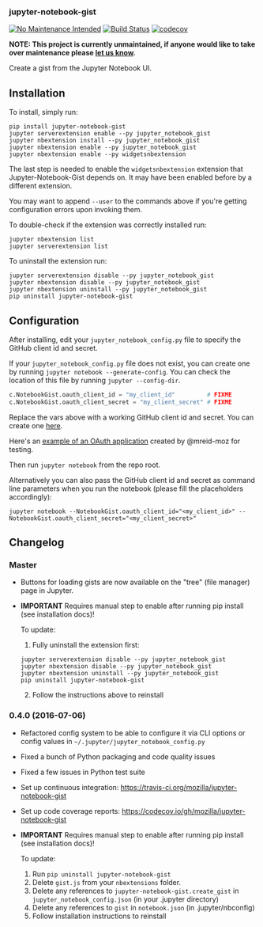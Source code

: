 ### jupyter-notebook-gist

[![No Maintenance Intended](http://unmaintained.tech/badge.svg)](http://unmaintained.tech/)
[![Build Status](https://travis-ci.org/mozilla/jupyter-notebook-gist.svg?branch=master)](https://travis-ci.org/mozilla/jupyter-notebook-gist)
[![codecov](https://codecov.io/gh/mozilla/jupyter-notebook-gist/branch/master/graph/badge.svg)](https://codecov.io/gh/mozilla/jupyter-notebook-gist)

**NOTE: This project is currently unmaintained, if anyone would like to take over maintenance please [let us know](https://github.com/mozilla/jupyter-notebook-gist/issues/75).**

Create a gist from the Jupyter Notebook UI.

## Installation

To install, simply run:

```
pip install jupyter-notebook-gist
jupyter serverextension enable --py jupyter_notebook_gist
jupyter nbextension install --py jupyter_notebook_gist
jupyter nbextension enable --py jupyter_notebook_gist
jupyter nbextension enable --py widgetsnbextension
```

The last step is needed to enable the `widgetsnbextension` extension that
Jupyter-Notebook-Gist depends on. It may have been enabled before by a
different extension.

You may want to append ``--user`` to the commands above if you're getting
configuration errors upon invoking them.

To double-check if the extension was correctly installed run:

```
jupyter nbextension list
jupyter serverextension list
```

To uninstall the extension run:

```
jupyter serverextension disable --py jupyter_notebook_gist
jupyter nbextension disable --py jupyter_notebook_gist
jupyter nbextension uninstall --py jupyter_notebook_gist
pip uninstall jupyter-notebook-gist
```

## Configuration

After installing, edit your `jupyter_notebook_config.py` file to specify the
GitHub client id and secret.

If your `jupyter_notebook_config.py` file does not exist, you can create one by
running `jupyter notebook --generate-config`. You can check the location of
this file by running `jupyter --config-dir`.

```python
c.NotebookGist.oauth_client_id = "my_client_id"         # FIXME
c.NotebookGist.oauth_client_secret = "my_client_secret" # FIXME
```

Replace the vars above with a working GitHub client id and secret. You can
create one [here](https://github.com/settings/applications).

Here's an [example of an OAuth application](https://cloud.githubusercontent.com/assets/969479/14916551/add90efc-0df0-11e6-8cfb-277754a48b66.png)
created by @mreid-moz for testing.

Then run `jupyter notebook` from the repo root.

Alternatively you can also pass the GitHub client id and secret as command
line parameters when you run the notebook (please fill the placeholders
accordingly):

```
jupyter notebook --NotebookGist.oauth_client_id="<my_client_id>" --NotebookGist.oauth_client_secret="<my_client_secret>"
```

## Changelog

### Master

- Buttons for loading gists are now available on the "tree" (file manager) page
  in Jupyter.

- **IMPORTANT** Requires manual step to enable after running pip install
  (see installation docs)!

  To update:

  1. Fully uninstall the extension first:

    ```
    jupyter serverextension disable --py jupyter_notebook_gist
    jupyter nbextension disable --py jupyter_notebook_gist
    jupyter nbextension uninstall --py jupyter_notebook_gist
    pip uninstall jupyter-notebook-gist
    ```

  2. Follow the instructions above to reinstall

### 0.4.0 (2016-07-06)

- Refactored config system to be able to configure it via CLI options or
  config values in `~/.jupyter/jupyter_notebook_config.py`

- Fixed a bunch of Python packaging and code quality issues

- Fixed a few issues in Python test suite

- Set up continuous integration: https://travis-ci.org/mozilla/jupyter-notebook-gist

- Set up code coverage reports: https://codecov.io/gh/mozilla/jupyter-notebook-gist

- **IMPORTANT** Requires manual step to enable after running pip install
  (see installation docs)!

  To update:

  1. Run `pip uninstall jupyter-notebook-gist`
  2. Delete `gist.js` from your `nbextensions` folder.
  3. Delete any references to `jupyter-notebook-gist.create_gist` in
     `jupyter_notebook_config.json` (in your .jupyter directory)
  4. Delete any references to `gist` in `notebook.json`
     (in .jupyter/nbconfig)
  5. Follow installation instructions to reinstall

